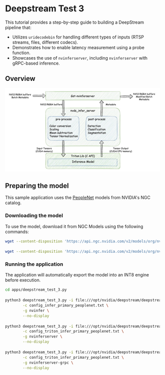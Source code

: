 # Deepstream Test 3

This tutorial provides a step-by-step guide to building a DeepStream pipeline that:

* Utilizes `uridecodebin` for handling different types of inputs (RTSP streams, files, different codecs).
* Demonstrates how to enable latency measurement using a probe function.
* Showcases the use of `nvinferserver`, including `nvinferserver` with gRPC-based inference.

## Overview

![gst-nvinferserver](../images/gst-nvinferserver.jpg)

## Preparing the model

This sample application uses the [PeopleNet](https://catalog.ngc.nvidia.com/orgs/nvidia/teams/tao/models/peoplenet) models from NVIDIA's NGC catalog.

### Downloading the model

To use the model, download it from NGC Models using the following commands:
```bash
wget --content-disposition 'https://api.ngc.nvidia.com/v2/models/org/nvidia/team/tao/peoplenet/deployable_quantized_v2.6/files?redirect=true&path=resnet34_peoplenet_int8.etlt' -O models/tao_pretrained_models/peopleNet/resnet34_peoplenet_int8.etlt

wget --content-disposition 'https://api.ngc.nvidia.com/v2/models/org/nvidia/team/tao/peoplenet/deployable_quantized_v2.6/files?redirect=true&path=resnet34_peoplenet_int8.txt' -O models/tao_pretrained_models/peopleNet/resnet34_peoplenet_int8.txt
```

### Running the application

The application will automatically export the model into an INT8 engine before execution.
```bash
cd apps/deepstream_test_3.py

python3 deepstream_test_3.py -i file:///opt/nvidia/deepstream/deepstream-6.3/samples/streams/sample_1080p_h264.mp4 \
        -c config_infer_primary_peoplenet.txt \
        -g nvinfer \
        --no-display

python3 deepstream_test_3.py -i file:///opt/nvidia/deepstream/deepstream-6.3/samples/streams/sample_1080p_h264.mp4 \
        -c config_triton_infer_primary_peoplenet.txt \
        -g nvinferserver \
        --no-display

python3 deepstream_test_3.py -i file:///opt/nvidia/deepstream/deepstream-6.3/samples/streams/sample_1080p_h264.mp4 \
        -c config_triton_infer_primary_peoplenet.txt \
        -g nvinferserver-grpc \
        --no-display
```
